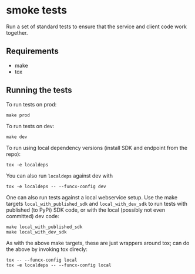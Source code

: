 # smoke tests

Run a set of standard tests to ensure that the service and client code work
together.

## Requirements

- make
- tox

## Running the tests

To run tests on prod:

    make prod

To run tests on dev:

    make dev

To run using local dependency versions (install SDK and endpoint from the
repo):

    tox -e localdeps

You can also run `localdeps` against dev with

    tox -e localdeps -- --funcx-config dev

One can also run tests against a local webservice setup.  Use the make targets
`local_with_published_sdk` and `local_with_dev_sdk` to run tests with published
(to PyPi) SDK code, or with the local (possibly not even committed) dev code:

    make local_with_published_sdk
    make local_with_dev_sdk

As with the above make targets, these are just wrappers around tox; can do the above by invoking tox direcly:

    tox -- --funcx-config local
    tox -e localdeps -- --funcx-config local
